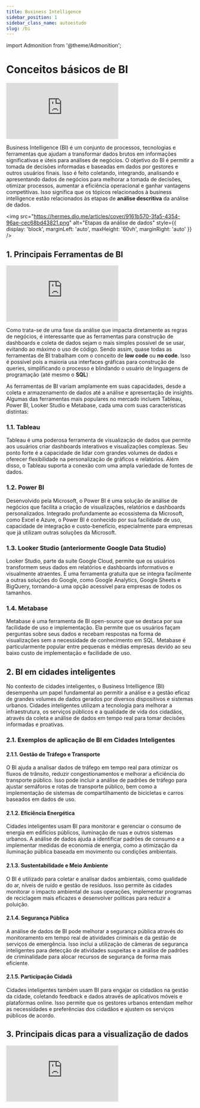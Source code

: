 ```yaml
---
title: Business Intelligence
sidebar_position: 1
sidebar_class_name: autoestudo
slug: /bi
---
```


import Admonition from '@theme/Admonition';

# Conceitos básicos de BI

<Admonition 
    type="info" 
    title="Autoestudo">

<div style={{ textAlign: 'center' }}>
    <iframe 
        style={{
            display: 'block',
            margin: 'auto',
            width: '100%',
            height: '50vh',
        }}
        src="https://www.youtube.com/embed/-I23qGB6JdY" 
        frameborder="0" 
        allowFullScreen>
    </iframe>
</div>

</Admonition>

Business Intelligence (BI) é um conjunto de processos, tecnologias e
ferramentas que ajudam a transformar dados brutos em informações significativas
e úteis para análises de negócios. O objetivo do BI é permitir a tomada de
decisões informadas e baseadas em dados por gestores e outros usuários finais.
Isso é feito coletando, integrando, analisando e apresentando dados de negócios
para melhorar a tomada de decisões, otimizar processos, aumentar a eficiência
operacional e ganhar vantagens competitivas. Isso significa que os tópicos
relacionados à business intelligence estão relacionados às etapas de **análise
descritiva** da análise de dados.

<img 
  src="https://hermes.dio.me/articles/cover/9161b570-3fa5-4354-96ae-cec68bd43821.png"
  alt="Etapas da análise de dados" 
  style={{ 
    display: 'block',
    marginLeft: 'auto',
    maxHeight: '60vh',
    marginRight: 'auto'
  }} 
/>
<br/>


## 1. Principais Ferramentas de BI

<Admonition 
    type="info" 
    title="Autoestudo">

<div style={{ textAlign: 'center' }}>
    <iframe 
        style={{
            display: 'block',
            margin: 'auto',
            width: '100%',
            height: '50vh',
        }}
        src="https://www.youtube.com/embed/eqQUDPnDnm8" 
        frameborder="0" 
        allowFullScreen>
    </iframe>
</div>

</Admonition>

Como trata-se de uma fase da análise que impacta diretamente as regras de
negócios, é interessante que as ferramentas para construção de dashboards e
coleta de dados sejam o mais simples possível de se usar, evitando ao máximo o
uso de código. Sendo assim, quase todas as ferramentas de BI trabalham com o
conceito de **low code** ou **no code**. Isso é possível pois a maioria usa
interfaces gráficas para construção de queries, simplificando o processo e
blindando o usuário de linguagens de programação (até mesmo o **SQL**)

As ferramentas de BI variam amplamente em suas capacidades, desde a coleta e
armazenamento de dados até a análise e apresentação de insights. Algumas das
ferramentas mais populares no mercado incluem Tableau, Power BI, Looker Studio
e Metabase, cada uma com suas características distintas:

### 1.1. Tableau

Tableau é uma poderosa ferramenta de visualização de dados que permite aos
usuários criar dashboards interativos e visualizações complexas. Seu ponto
forte é a capacidade de lidar com grandes volumes de dados e oferecer
flexibilidade na personalização de gráficos e relatórios. Além disso, o Tableau
suporta a conexão com uma ampla variedade de fontes de dados.

### 1.2. Power BI

Desenvolvido pela Microsoft, o Power BI é uma solução de análise de negócios
que facilita a criação de visualizações, relatórios e dashboards
personalizados. Integrado profundamente ao ecossistema da Microsoft, como Excel
e Azure, o Power BI é conhecido por sua facilidade de uso, capacidade de
integração e custo-benefício, especialmente para empresas que já utilizam
outras soluções da Microsoft.

### 1.3. Looker Studio (anteriormente Google Data Studio)

Looker Studio, parte da suíte Google Cloud, permite que os usuários transformem
seus dados em relatórios e dashboards informativos e visualmente atraentes. É
uma ferramenta gratuita que se integra facilmente a outras soluções do Google,
como Google Analytics, Google Sheets e BigQuery, tornando-a uma opção acessível
para empresas de todos os tamanhos.

### 1.4. Metabase
Metabase é uma ferramenta de BI open-source que se destaca por sua facilidade
de uso e implementação. Ela permite que os usuários façam perguntas sobre seus
dados e recebam respostas na forma de visualizações sem a necessidade de
conhecimento em SQL. Metabase é particularmente popular entre pequenas e médias
empresas devido ao seu baixo custo de implementação e facilidade de uso.

## 2. BI em cidades inteligentes

No contexto de cidades inteligentes, o Business Intelligence (BI) desempenha um
papel fundamental ao permitir a análise e a gestão eficaz de grandes volumes de
dados gerados por diversos dispositivos e sistemas urbanos. Cidades
inteligentes utilizam a tecnologia para melhorar a infraestrutura, os serviços
públicos e a qualidade de vida dos cidadãos, através da coleta e análise de
dados em tempo real para tomar decisões informadas e proativas.

### 2.1. Exemplos de aplicação de BI em Cidades Inteligentes

#### 2.1.1. Gestão de Tráfego e Transporte
O BI ajuda a analisar dados de tráfego em tempo real para otimizar os fluxos de
trânsito, reduzir congestionamentos e melhorar a eficiência do transporte
público. Isso pode incluir a análise de padrões de tráfego para ajustar
semáforos e rotas de transporte público, bem como a implementação de sistemas
de compartilhamento de bicicletas e carros baseados em dados de uso.

#### 2.1.2. Eficiência Energética
Cidades inteligentes usam BI para monitorar e gerenciar o consumo de energia em
edifícios públicos, iluminação de ruas e outros sistemas urbanos. A análise de
dados ajuda a identificar padrões de consumo e a implementar medidas de
economia de energia, como a otimização da iluminação pública baseada em
movimento ou condições ambientais.

#### 2.1.3. Sustentabilidade e Meio Ambiente
O BI é utilizado para coletar e analisar dados ambientais, como qualidade do
ar, níveis de ruído e gestão de resíduos. Isso permite às cidades monitorar o
impacto ambiental de suas operações, implementar programas de reciclagem mais
eficazes e desenvolver políticas para reduzir a poluição.

#### 2.1.4. Segurança Pública
A análise de dados de BI pode melhorar a segurança pública através do
monitoramento em tempo real de atividades criminais e da gestão de serviços de
emergência. Isso inclui a utilização de câmeras de segurança inteligentes para
detecção de atividades suspeitas e a análise de padrões de criminalidade para
alocar recursos de segurança de forma mais eficiente.

#### 2.1.5. Participação Cidadã
Cidades inteligentes também usam BI para engajar os cidadãos na gestão da
cidade, coletando feedback e dados através de aplicativos móveis e plataformas
online. Isso permite que os gestores urbanos entendam melhor as necessidades e
preferências dos cidadãos e ajustem os serviços públicos de acordo.

## 3. Principais dicas para a visualização de dados

<Admonition 
    type="info" 
    title="Autoestudo">

<div style={{ textAlign: 'center' }}>
    <iframe 
        style={{
            display: 'block',
            margin: 'auto',
            width: '100%',
            height: '50vh',
        }}
        src="https://www.youtube.com/embed/nCrD5g8d3ow" 
        frameborder="0" 
        allowFullScreen>
    </iframe>
</div>

</Admonition>

